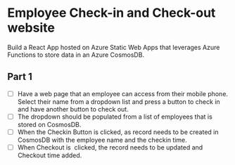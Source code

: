 # Employee Check-in and Check-out website
Build a React App hosted on Azure Static Web Apps that leverages Azure Functions to store data in an Azure CosmosDB.

## Part 1
- [ ] Have a web page that an employee can access from their mobile phone. Select their name from a dropdown list and press a button to check in and have another button to check out.
- [ ] The dropdown should be populated from a list of employees that is stored on CosmosDB.
- [ ] When the Checkin Button is clicked, as record needs to be created in CosmosDB with the employee name and the checkin time.
- [ ] When Checkout is  clicked, the record needs to be updated and Checkout time added.
